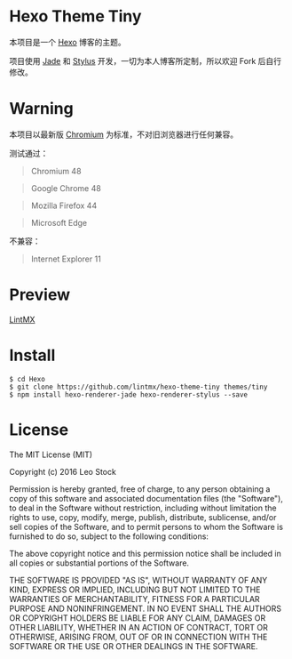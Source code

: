 # Hexo Theme Tiny

本项目是一个 [Hexo](https://hexo.io) 博客的主题。

项目使用 [Jade](http://jade-lang.com) 和 [Stylus](http://stylus-lang.com/) 开发，一切为本人博客所定制，所以欢迎 Fork 后自行修改。

# Warning

本项目以最新版 [Chromium](https://www.chromium.org) 为标准，不对旧浏览器进行任何兼容。

测试通过：

> Chromium 48

> Google Chrome 48

> Mozilla Firefox 44

> Microsoft Edge

不兼容：

> Internet Explorer 11

# Preview

[LintMX](https://www.lintmx.com)

# Install

```
$ cd Hexo
$ git clone https://github.com/lintmx/hexo-theme-tiny themes/tiny
$ npm install hexo-renderer-jade hexo-renderer-stylus --save
```

# License

The MIT License (MIT)

Copyright (c) 2016 Leo Stock

Permission is hereby granted, free of charge, to any person obtaining a copy
of this software and associated documentation files (the "Software"), to deal
in the Software without restriction, including without limitation the rights
to use, copy, modify, merge, publish, distribute, sublicense, and/or sell
copies of the Software, and to permit persons to whom the Software is
furnished to do so, subject to the following conditions:

The above copyright notice and this permission notice shall be included in all
copies or substantial portions of the Software.

THE SOFTWARE IS PROVIDED "AS IS", WITHOUT WARRANTY OF ANY KIND, EXPRESS OR
IMPLIED, INCLUDING BUT NOT LIMITED TO THE WARRANTIES OF MERCHANTABILITY,
FITNESS FOR A PARTICULAR PURPOSE AND NONINFRINGEMENT. IN NO EVENT SHALL THE
AUTHORS OR COPYRIGHT HOLDERS BE LIABLE FOR ANY CLAIM, DAMAGES OR OTHER
LIABILITY, WHETHER IN AN ACTION OF CONTRACT, TORT OR OTHERWISE, ARISING FROM,
OUT OF OR IN CONNECTION WITH THE SOFTWARE OR THE USE OR OTHER DEALINGS IN THE
SOFTWARE.
